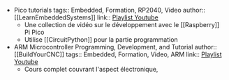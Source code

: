 - Pico tutorials
  tags:: Embedded, Formation, RP2040, Video
  author:: [[LearnEmbeddedSystems]]
  link:: [Playlist Youtube](https://www.youtube.com/playlist?list=PLEB5F4gTNK68IlRIJtcJ_2cW4dSdmreTw)
	- Une collection de vidéo sur le développement avec le [[Raspberry]] Pi Pico
	- Utilise [[CircuitPython]] pour la partie programmation
- ARM Microcontroller Programming, Development, and Tutorial
  author:: [[BuildYourCNC]]
  tags:: Embedded, Formation, Video, ARM
  link:: [Playlist Youtube](https://www.youtube.com/playlist?list=PL6PplMTH29SHgRPDufZhfMRoFwRAIrzOp)
	- Cours complet couvrant l'aspect électronique,